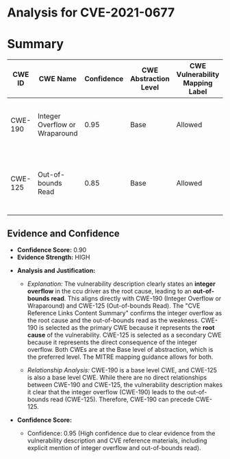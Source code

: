 # Analysis for CVE-2021-0677

# Summary
| CWE ID | CWE Name | Confidence | CWE Abstraction Level | CWE Vulnerability Mapping Label | CWE-Vulnerability Mapping Notes |
|---|---|---|---|---|---|
| CWE-190 | Integer Overflow or Wraparound | 0.95 | Base | Allowed | Primary CWE: The vulnerability is caused by an integer overflow. |
| CWE-125 | Out-of-bounds Read | 0.85 | Base | Allowed | Secondary CWE: The integer overflow leads to an out-of-bounds read. |

## Evidence and Confidence

*   **Confidence Score:** 0.90
*   **Evidence Strength:** HIGH

- **Analysis and Justification:**
  - *Explanation:* The vulnerability description clearly states an **integer overflow** in the ccu driver as the root cause, leading to an **out-of-bounds read**. This aligns directly with CWE-190 (Integer Overflow or Wraparound) and CWE-125 (Out-of-bounds Read). The "CVE Reference Links Content Summary" confirms the integer overflow as the root cause and the out-of-bounds read as the weakness. CWE-190 is selected as the primary CWE because it represents the **root cause** of the vulnerability. CWE-125 is selected as a secondary CWE because it represents the direct consequence of the integer overflow. Both CWEs are at the Base level of abstraction, which is the preferred level. The MITRE mapping guidance allows for both.
  
  - *Relationship Analysis:* CWE-190 is a base level CWE, and CWE-125 is also a base level CWE. While there are no direct relationships between CWE-190 and CWE-125, the vulnerability description makes it clear that the integer overflow (CWE-190) leads to the out-of-bounds read (CWE-125). Therefore, CWE-190 can precede CWE-125.

- **Confidence Score:**
  - Confidence: 0.95 (High confidence due to clear evidence from the vulnerability description and CVE reference materials, including explicit mention of integer overflow and out-of-bounds read).